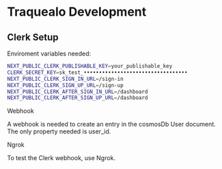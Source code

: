 # Traquealo Development

## Clerk Setup

Enviroment variables needed:

```bash
NEXT_PUBLIC_CLERK_PUBLISHABLE_KEY=your_publishable_key
CLERK_SECRET_KEY=sk_test_••••••••••••••••••••••••••••••••••
NEXT_PUBLIC_CLERK_SIGN_IN_URL=/sign-in
NEXT_PUBLIC_CLERK_SIGN_UP_URL=/sign-up
NEXT_PUBLIC_CLERK_AFTER_SIGN_IN_URL=/dashboard
NEXT_PUBLIC_CLERK_AFTER_SIGN_UP_URL=/dashboard
```

Webhook

A webhook is needed to create an entry in the cosmosDb User document. The only property needed is user_id.

Ngrok

To test the Clerk webhook, use Ngrok.
